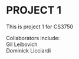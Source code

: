 # PROJECT 1

This is project 1 for CS3750

Collaborators include:<br>
Gil Leibovich<br>
Dominick Licciardi<br>
